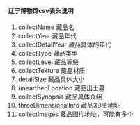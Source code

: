 #### 辽宁博物馆csv表头说明
1. collectName 藏品名
2. collectYear 藏品年代
3. collectDetailYear 藏品具体的年代
4. collectType 藏品类型
5. collectLevel 藏品等级
6. collectTexture 藏品材质
7. detailSize 藏品具体大小
8. unearthedLocation 藏品出土墓
9. collectSynopsis 藏品具体介绍
10. threeDimensionalInfo 藏品3D图地址
11. collectImages 藏品图片地址，可能有多个